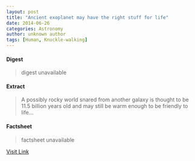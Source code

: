 ```yaml
---
layout: post
title: "Ancient exoplanet may have the right stuff for life"
date: 2014-06-26
categories: Astronomy
author: unknown author
tags: [Human, Knuckle-walking]
---
```



#### Digest
>digest unavailable

#### Extract
>A possibly rocky world snared from another galaxy is thought to be 11.5 billion years old and may still be warm enough to be friendly to life...

#### Factsheet
>factsheet unavailable

[Visit Link](http://feeds.newscientist.com/c/749/f/10898/s/3b335a33/sc/10/l/0L0Snewscientist0N0Carticle0Cdn256810Eancient0Eexoplanet0Emay0Ehave0Ethe0Eright0Estuff0Efor0Elife0Bhtml0Dcmpid0FRSS0QNSNS0Q20A120EGLOBAL0Qspace/story01.htm)


